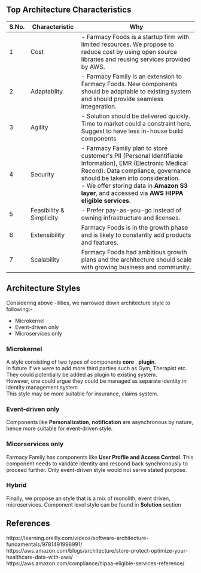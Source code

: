 <h2>Top Architecture Characteristics</h2>

S.No.|Characteristic|Why
-----|--------------|---
1|Cost| - Farmacy Foods is a startup firm with limited resources. We propose to reduce cost by using open source libraries and reusing services provided by AWS. 
2|Adaptablity| - Farmacy Family is an extension to Farmacy Foods. New components should be adaptable to existing system and should provide seamless integeration. 
3|Agility| - Solution should be delivered quickly. Time to market could a constraint here. Suggest to have less in-house build components 
4|Security| - Farmacy Family plan to store customer's PII (Personal Identifiable Information), EMR (Electronic Medical Record). Data compliance, governance should be taken into consideration. <br/>- We offer storing data in <strong>Amazon S3 layer</strong>, and accessed via <strong>AWS HIPPA eligible services</strong>. 
5|Feasibility & Simplicity| - Prefer pay-as-you-go instead of owning infrastructure and licenses.
6|Extensibility|Farmacy Foods is in the growth phase and is likely to constantly add products and features.
7|Scalability|Farmacy Foods had ambitious growth plans and the architecture should scale with growing business and community.


<h2>Architecture Styles</h2>

Considering above -ilities, we narrowed down architecture style to following:-
  * Microkernel
  * Event-driven only
  * Microservices only

<h3>Microkernel</h3>
  A style consisting of two types of components <strong>core</strong> , <strong>plugin</strong>. <br/> In future if we were to add more third parties such as Gym, Therapist etc. They could potentially be added as plugin to existing system. <br/> However, one could argue they could be managed as separate identity in identity management system.<br/> This style may be more suitable for insurance, claims system.

<h3>Event-driven only</h3>
  Components like <strong>Personalization</strong>, <strong>notification</strong> are asynchronous by nature, hence more suitable for event-driven style.

<h3>Micorservices only</h3>
   Farmacy Family has components like <strong>User Profile and Access Control</strong>. This component needs to validate identity and respond back synchronously to proceed further. Only event-driven style would not serve stated purpose.
  
<h3>Hybrid</h3>
 Finally, we propose an style that is a mix of monolith, event driven, microservices. Component level style can be found in <strong>Solution</strong> section
   
<h2>References</h2>
https://learning.oreilly.com/videos/software-architecture-fundamentals/9781491998991/ <br/> https://aws.amazon.com/blogs/architecture/store-protect-optimize-your-healthcare-data-with-aws/ <br/> https://aws.amazon.com/compliance/hipaa-eligible-services-reference/ 
